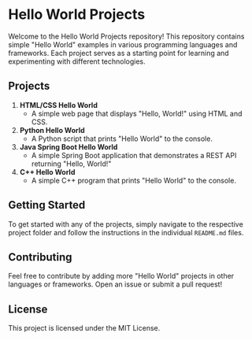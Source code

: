 # Hello World Projects

Welcome to the Hello World Projects repository! This repository contains simple "Hello World" examples in various programming languages and frameworks. Each project serves as a starting point for learning and experimenting with different technologies.

## Projects

1. **HTML/CSS Hello World**
   - A simple web page that displays "Hello, World!" using HTML and CSS.
2. **Python Hello World**
   - A Python script that prints "Hello World" to the console.
3. **Java Spring Boot Hello World**
   - A simple Spring Boot application that demonstrates a REST API returning "Hello, World!"
4. **C++ Hello World**
   - A simple C++ program that prints "Hello World" to the console.

## Getting Started

To get started with any of the projects, simply navigate to the respective project folder and follow the instructions in the individual `README.md` files.

## Contributing

Feel free to contribute by adding more "Hello World" projects in other languages or frameworks. Open an issue or submit a pull request!

## License

This project is licensed under the MIT License.
